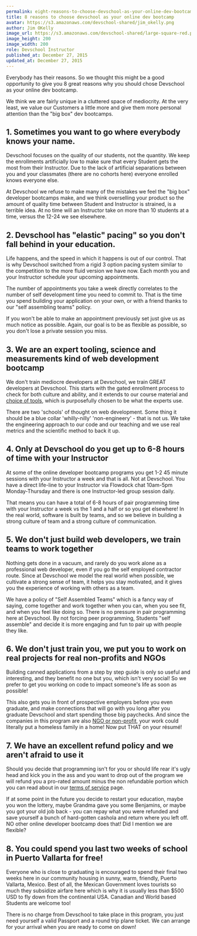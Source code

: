 ```yaml
---
permalink: eight-reasons-to-choose-devschool-as-your-online-dev-bootcamp
title: 8 reasons to choose devschool as your online dev bootcamp
avatar: https://s3.amazonaws.com/devschool-shared/jim_okelly.png
author: Jim OKelly
image_url: https://s3.amazonaws.com/devschool-shared/large-square-red.png
image_height: 200
image_width: 200
role: Devschool Instructor
published_at: December 27, 2015
updated_at: December 27, 2015
---
```


Everybody has their reasons. So we thought this might be a good opportunity to give you 8 great reasons why you should chose Devschool as your online dev bootcamp.

We think we are fairly unique in a cluttered space of mediocrity. At the very least, we value our Customers a little more and give them more personal attention than the "big box" dev bootcamps.

## 1. Sometimes you want to go where everybody knows your name.

Devschool focuses on the quality of our students, not the quantity. We keep the enrollments artificially low to make sure that every Student gets the most from their Instructor. Due to the lack of artificial separations between you and your classmates (there are no cohorts here) everyone enrolled knows everyone else. 

At Devschool we refuse to make many of the mistakes we feel the "big box" developer bootcamps make, and we think overselling your product so the amount of quality time between Student and Instructor is strained, is a terrible idea. At no time will an Instructor take on more than 10 students at a time, versus the 12-24 we see elsewhere.


## 2. Devschool has "elastic" pacing" so you don't fall behind in your education.

Life happens, and the speed in which it happens is out of our control. That is why Devschool switched from a rigid 3 option pacing system similar to the competition to the more fluid version we have now. Each month you and your Instructor schedule your upcoming appointments.

The number of appointments you take a week directly correlates to the number of self development time you need to commit to. That is the time you spend building your application on your own, or with a friend thanks to our "self assembling teams" policy.

If you won't be able to make an appointment previously set just give us as much notice as possible. Again, our goal is to be as flexible as possible, so you don't lose a private session you miss.


## 3. We are an expert tooling, science and measurements kind of web development bootcamp

We don't train mediocre developers at Devschool, we train GREAT developers at Devschool. This starts with the gated enrollment process to check for both culture and ability, and it extends to our course material and [choice of tools](https://devschool.rocks#tools), which is purposefully chosen to be what the experts use.

There are two 'schools' of thought on web development. Some thing it should be a blue collar 'whilly-nilly' 'non-engineery' - that is not us. We take the engineering approach to our code and our teaching and we use real metrics and the scientific method to back it up.


## 4. Only at Devschool do you get up to 6-8 hours of time with your Instructor

At some of the online developer bootcamp programs you get 1-2 45 minute sessions with your Instructor a week and that is all. Not at Devschool. You have a direct life-line to your Instructor via Flowdock chat 10am-5pm Monday-Thursday and there is one Instructor-led group session daily.

That means you can have a total of 6-8 hours of pair programming time with your Instructor a week vs the 1 and a half or so you get elsewhere! In the real world, software is built by teams, and so we believe in building a strong culture of team and a strong culture of communication.


## 5. We don't just build web developers, we train teams to work together

Nothing gets done in a vacuum, and rarely do you work alone as a professional web developer, even if you go the self employed contractor route. Since at Devschool we model the real world when possible, we cultivate a strong sense of team, it helps you stay motivated, and it gives you the experience of working with others as a team.

We have a policy of "Self Assembled Teams" which is a fancy way of saying, come together and work together when you can, when you see fit, and when you feel like doing so. There is no pressure in pair programming here at Devschool. By not forcing peer programming, Students "self assemble" and decide it is more engaging and fun to pair up with people they like.


## 6. We don't just train you, we put you to work on real projects for real non-profits and NGOs

Building canned applications from a step by step guide is only so useful and interesting, and they benefit no one but you, which isn't very social! So we prefer to get you working on code to impact someone's life as soon as possible!

This also gets you in front of prospective employers before you even graduate, and make connections that will go with you long after you graduate Devschool and start spending those big paychecks. And since the companies in this program are also [NGO or non-profit](https://devschool.rocks/ngo-program), your work could literally put a homeless family in a home! Now put THAT on your résumé!


## 7. We have an excellent refund policy and we aren't afraid to use it

Should you decide that programming isn't for you or should life rear it's ugly head and kick you in the ass and you want to drop out of the program we will refund you a pro-rated amount minus the non refundable portion which you can read about in our [terms of service](https://devschool.rocks/terms) page.

If at some point in the future you decide to restart your education, maybe you won the lottery, maybe Grandma gave you some Benjamins, or maybe you got your old job back - you can repay what you were refunded and save yourself a bunch of hard-gotten cashola and return where you left off. NO other online developer bootcamp does that! Did I mention we are flexible?


## 8. You could spend you last two weeks of school in Puerto Vallarta for free!

Everyone who is close to graduating is encouraged to spend their final two weeks here in our community housing in sunny, warm, friendly, Puerto Vallarta, Mexico. Best of all, the Mexican Government loves tourists so much they subsidize airfare here which is why it is usually less than $500 USD to fly down from the continental USA. Canadian and World based Students are welcome too!

There is no charge from Devschool to take place in this program, you just need yourself a valid Passport and a round trip plane ticket. We can arrange for your arrival when you are ready to come on down!

